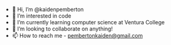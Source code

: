 - 👋 Hi, I’m @kaidenpemberton
- 👀 I’m interested in code
- 🌱 I’m currently learning computer science at Ventura College
- 💞️ I’m looking to collaborate on anything!
- 📫 How to reach me - pembertonkaiden@gmail.com

<!---
kaidenpemberton/kaidenpemberton is a ✨ special ✨ repository because its `README.md` (this file) appears on your GitHub profile.
You can click the Preview link to take a look at your changes.
--->

